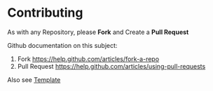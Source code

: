 # Contributing

As with any Repository, please **Fork** and Create a **Pull Request**

Github documentation on this subject:

1. Fork https://help.github.com/articles/fork-a-repo
2. Pull Request https://help.github.com/articles/using-pull-requests

Also see [Template](docs/_template.md)
